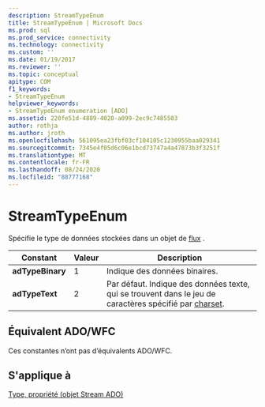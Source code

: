 ```yaml
---
description: StreamTypeEnum
title: StreamTypeEnum | Microsoft Docs
ms.prod: sql
ms.prod_service: connectivity
ms.technology: connectivity
ms.custom: ''
ms.date: 01/19/2017
ms.reviewer: ''
ms.topic: conceptual
apitype: COM
f1_keywords:
- StreamTypeEnum
helpviewer_keywords:
- StreamTypeEnum enumeration [ADO]
ms.assetid: 220fe51d-4889-4020-a099-2ec9c7485503
author: rothja
ms.author: jroth
ms.openlocfilehash: 561095ea23fbf03cf104105c1230955baa029341
ms.sourcegitcommit: 7345e4f05d6c06e1bcd73747a4a47873b3f3251f
ms.translationtype: MT
ms.contentlocale: fr-FR
ms.lasthandoff: 08/24/2020
ms.locfileid: "88777168"
---
```

# <a name="streamtypeenum"></a>StreamTypeEnum
Spécifie le type de données stockées dans un objet de [flux](./stream-object-ado.md) .  
  
|Constant|Valeur|Description|  
|--------------|-----------|-----------------|  
|**adTypeBinary**|1|Indique des données binaires.|  
|**adTypeText**|2|Par défaut. Indique des données texte, qui se trouvent dans le jeu de caractères spécifié par [charset](./charset-property-ado.md).|  
  
## <a name="adowfc-equivalent"></a>Équivalent ADO/WFC  
 Ces constantes n’ont pas d’équivalents ADO/WFC.  
  
## <a name="applies-to"></a>S'applique à  
 [Type, propriété (objet Stream ADO)](./type-property-ado-stream.md)